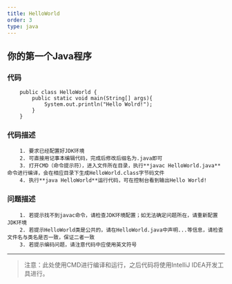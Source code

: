 ```yaml
---
title: HelloWorld
order: 3
type: java
---
```


## 你的第一个Java程序

### 代码

```
	public class HelloWorld {
		public static void main(String[] args){
			System.out.println("Hello Wolrd!");
		}
	}
```
### 代码描述

```
	1. 要求已经配置好JDK环境  
	2. 可直接用记事本编辑代码，完成后修改后缀名为.java即可  
	3. 打开CMD（命令提示符），进入文件所在目录，执行**javac HelloWorld.java** 命令进行编译，会在相应目录下生成HelloWorld.class字节码文件  
	4. 执行**java HelloWorld**运行代码，可在控制台看到输出Hello World! 
```

### 问题描述
```
	1. 若提示找不到javac命令，请检查JDK环境配置；如无法确定问题所在，请重新配置JDK环境
	2. 若提示HelloWorld类是公共的，请在HelloWorld.java中声明...等信息，请检查文件名与类名是否一致，保证二者一致
	3. 若提示编码问题，请注意代码中应使用英文符号
```

---

>注意：此处使用CMD进行编译和运行，之后代码将使用IntelliJ IDEA开发工具进行。